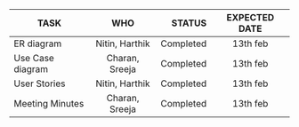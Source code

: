 

| TASK        | WHO           | STATUS  | EXPECTED DATE
| ------------- |:-------------:| -----:|:------------:|
| ER diagram      | Nitin, Harthik | Completed | 13th feb |
| Use Case diagram      | Charan, Sreeja      | Completed |  13th feb |
| User Stories | Nitin, Harthik      | Completed    |  13th feb |
| Meeting Minutes | Charan, Sreeja      | Completed    |  13th feb |



